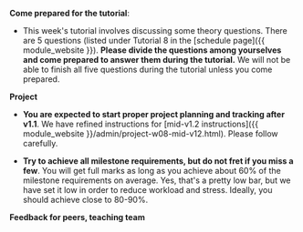 **Come prepared for the tutorial**:

* This week's tutorial involves discussing some theory questions. There are 5 questions (listed under Tutorial 8 in the [schedule page]({{ module_website }}). **Please divide the questions among yourselves and come prepared to answer them during the tutorial.** We will not be able to finish all five questions during the tutorial unless you come prepared.


**Project**

* **You are expected to start proper project planning and tracking after v1.1**. We have refined instructions for [mid-v1.2 instructions]({{ module_website }}/admin/project-w08-mid-v12.html). Please follow carefully.

* **Try to achieve all milestone requirements, but do not fret if you miss a few**.  You will get full marks as long as you achieve about 60% of the milestone requirements on average. Yes, that's a pretty low bar, but we have set it low in order to reduce workload and stress. Ideally, you should achieve close to 80-90%.


**Feedback for peers, teaching team**
